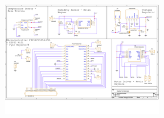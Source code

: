 ![Alt text](https://raw.githubusercontent.com/314-grp-301/314-grp-301.github.io/main/docs/assets/images/Team301Schematic-1.png)
